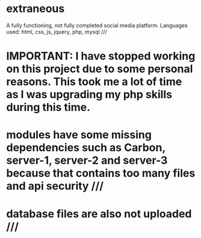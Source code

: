 # extraneous
A fully functioning, not fully completed social media platform. Languages used: html, css, js, jquery, php, mysql ///

# IMPORTANT: I have stopped working on this project due to some personal reasons. This took me a lot of time as I was upgrading my php skills during this time.

# modules have some missing dependencies such as Carbon, server-1, server-2 and server-3 because that contains too many files and api security ///
# database files are also not uploaded ///
